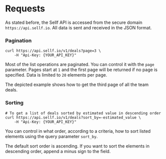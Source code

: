# Requests

As stated before, the Sellf API is accessed from the secure domain `https://api.sellf.io`. All data is sent and received in the JSON format.

### Pagination

```shell
curl https://api.sellf.io/v1/deals?page=3 \
	-H "Api-Key: {YOUR_API_KEY}"
```

Most of the list operations are paginated. You can control it with the `page` parameter. Pages start at `1` and the first page will be returned if no page is specified. Data is limited to `20` elements per page.

The depicted example shows how to get the third page of all the team deals.


### Sorting

```shell
# To get a list of deals sorted by estimated value in descending order
curl https://api.sellf.io/v1/deals?sort_by=-estimated_value \
	-H "Api-Key: {YOUR_API_KEY}"
```

You can control in what order, according to a criteria, how to sort listed elements using the query parameter `sort_by`.

The default sort order is ascending. If you want to sort the elements in descending order, append a minus sign to the field.
